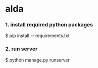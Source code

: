 # alda

### 1. install required python packages
$ pip install -r requirements.txt


### 2. run server
$ python manage.py runserver
